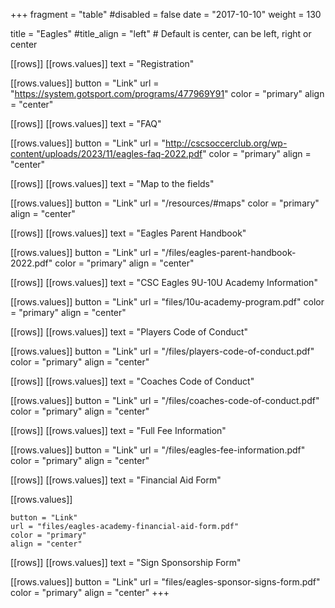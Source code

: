 +++
fragment = "table"
#disabled = false
date = "2017-10-10"
weight = 130

title = "Eagles"
#title_align = "left" # Default is center, can be left, right or center

[[rows]]
  [[rows.values]]
    text = "Registration"

  [[rows.values]]
    button = "Link"
    url = "https://system.gotsport.com/programs/477969Y91"
    color = "primary"
    align = "center"

[[rows]]
  [[rows.values]]
    text = "FAQ"

  [[rows.values]]
    button = "Link"
    url = "http://cscsoccerclub.org/wp-content/uploads/2023/11/eagles-faq-2022.pdf"
    color = "primary"
    align = "center"

[[rows]]
  [[rows.values]]
    text = "Map to the fields"

  [[rows.values]]
    button = "Link"
    url = "/resources/#maps"
    color = "primary"
    align = "center"

[[rows]]
  [[rows.values]]
    text = "Eagles Parent Handbook"

  [[rows.values]]
    button = "Link"
    url = "/files/eagles-parent-handbook-2022.pdf"
    color = "primary"
    align = "center"

[[rows]]
  [[rows.values]]
    text = "CSC Eagles 9U-10U Academy Information"

  [[rows.values]]
    button = "Link"
    url = "files/10u-academy-program.pdf"
    color = "primary"
    align = "center"

[[rows]]
  [[rows.values]]
    text = "Players Code of Conduct"

  [[rows.values]]
    button = "Link"
    url = "/files/players-code-of-conduct.pdf"
    color = "primary"
    align = "center"

[[rows]]
  [[rows.values]]
    text = "Coaches Code of Conduct"

  [[rows.values]]
    button = "Link"
    url = "/files/coaches-code-of-conduct.pdf"
    color = "primary"
    align = "center"

[[rows]]
  [[rows.values]]
    text = "Full Fee Information"

  [[rows.values]]
    button = "Link"
    url = "/files/eagles-fee-information.pdf"
    color = "primary"
    align = "center"

[[rows]]
  [[rows.values]]
    text = "Financial Aid Form"

  [[rows.values]]

    button = "Link"
    url = "files/eagles-academy-financial-aid-form.pdf"
    color = "primary"
    align = "center"

[[rows]]
  [[rows.values]]
    text = "Sign Sponsorship Form"

  [[rows.values]]
    button = "Link"
    url = "files/eagles-sponsor-signs-form.pdf"
    color = "primary"
    align = "center"
+++